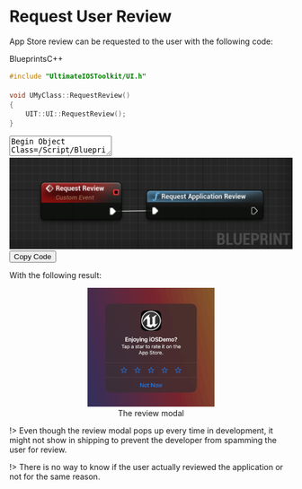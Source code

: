 # Request User Review

App Store review can be requested to the user with the following code:
<div class="code-switcher show-cpp-true">
<div class="switcher" >
<span class="sw-bp" onclick="switchBp()">Blueprints</span><span class="sw-cpp" onclick="switchCpp()">C++</span>
</div>
<div class="cpp">

```cpp
#include "UltimateIOSToolkit/UI.h"

void UMyClass::RequestReview()
{
	UIT::UI::RequestReview();
}
```

</div>
<div class="bp">
<div class="bpcode">
<textarea readonly>
Begin Object Class=/Script/BlueprintGraph.K2Node_CustomEvent Name="K2Node_CustomEvent_9"
   CustomFunctionName="Request Review"
   NodePosX=5952
   NodePosY=-1552
   NodeGuid=09CFFA224E8889A70C8973A7BC2106D8
   CustomProperties Pin (PinId=B4BB416A4979AC19DE2DB9A2EA0A7462,PinName="OutputDelegate",Direction="EGPD_Output",PinType.PinCategory="delegate",PinType.PinSubCategory="",PinType.PinSubCategoryObject=None,PinType.PinSubCategoryMemberReference=(),PinType.PinValueType=(),PinType.ContainerType=None,PinType.bIsReference=False,PinType.bIsConst=False,PinType.bIsWeakPointer=False,PinType.bIsUObjectWrapper=False,PersistentGuid=00000000000000000000000000000000,bHidden=False,bNotConnectable=False,bDefaultValueIsReadOnly=False,bDefaultValueIsIgnored=False,bAdvancedView=False,bOrphanedPin=False,)
   CustomProperties Pin (PinId=7A4B217D4E889E3D9DD7BDAB8B54FD68,PinName="then",Direction="EGPD_Output",PinType.PinCategory="exec",PinType.PinSubCategory="",PinType.PinSubCategoryObject=None,PinType.PinSubCategoryMemberReference=(),PinType.PinValueType=(),PinType.ContainerType=None,PinType.bIsReference=False,PinType.bIsConst=False,PinType.bIsWeakPointer=False,PinType.bIsUObjectWrapper=False,LinkedTo=(K2Node_CallFunction_17 8166F4564C8EBE2AB7DCFFA0EDCB37F0,),PersistentGuid=00000000000000000000000000000000,bHidden=False,bNotConnectable=False,bDefaultValueIsReadOnly=False,bDefaultValueIsIgnored=False,bAdvancedView=False,bOrphanedPin=False,)
End Object
Begin Object Class=/Script/BlueprintGraph.K2Node_CallFunction Name="K2Node_CallFunction_17"
   FunctionReference=(MemberParent=Class'"/Script/UltimateIOSToolkit.UltimateIOSToolkitBlueprintLibrary"',MemberName="RequestApplicationReview")
   NodePosX=6160
   NodePosY=-1536
   NodeGuid=F2BB36E145C2860B5CD0ACA355B48D3D
   CustomProperties Pin (PinId=8166F4564C8EBE2AB7DCFFA0EDCB37F0,PinName="execute",PinToolTip="\nExec",PinType.PinCategory="exec",PinType.PinSubCategory="",PinType.PinSubCategoryObject=None,PinType.PinSubCategoryMemberReference=(),PinType.PinValueType=(),PinType.ContainerType=None,PinType.bIsReference=False,PinType.bIsConst=False,PinType.bIsWeakPointer=False,PinType.bIsUObjectWrapper=False,LinkedTo=(K2Node_CustomEvent_9 7A4B217D4E889E3D9DD7BDAB8B54FD68,),PersistentGuid=00000000000000000000000000000000,bHidden=False,bNotConnectable=False,bDefaultValueIsReadOnly=False,bDefaultValueIsIgnored=False,bAdvancedView=False,bOrphanedPin=False,)
   CustomProperties Pin (PinId=42BFE7F6467C4CCCA4E6F799E4D362DD,PinName="then",PinToolTip="\nExec",Direction="EGPD_Output",PinType.PinCategory="exec",PinType.PinSubCategory="",PinType.PinSubCategoryObject=None,PinType.PinSubCategoryMemberReference=(),PinType.PinValueType=(),PinType.ContainerType=None,PinType.bIsReference=False,PinType.bIsConst=False,PinType.bIsWeakPointer=False,PinType.bIsUObjectWrapper=False,PersistentGuid=00000000000000000000000000000000,bHidden=False,bNotConnectable=False,bDefaultValueIsReadOnly=False,bDefaultValueIsIgnored=False,bAdvancedView=False,bOrphanedPin=False,)
   CustomProperties Pin (PinId=F371653E4845FF42DAB2ADB14B2A17B4,PinName="self",PinFriendlyName=NSLOCTEXT("K2Node", "Target", "Target"),PinToolTip="Target\nUltimate IOSToolkit Blueprint Library Object Reference",PinType.PinCategory="object",PinType.PinSubCategory="",PinType.PinSubCategoryObject=Class'"/Script/UltimateIOSToolkit.UltimateIOSToolkitBlueprintLibrary"',PinType.PinSubCategoryMemberReference=(),PinType.PinValueType=(),PinType.ContainerType=None,PinType.bIsReference=False,PinType.bIsConst=False,PinType.bIsWeakPointer=False,PinType.bIsUObjectWrapper=False,DefaultObject="/Script/UltimateIOSToolkit.Default__UltimateIOSToolkitBlueprintLibrary",PersistentGuid=00000000000000000000000000000000,bHidden=True,bNotConnectable=False,bDefaultValueIsReadOnly=False,bDefaultValueIsIgnored=False,bAdvancedView=False,bOrphanedPin=False,)
End Object
</textarea>
<img src="_images/RequestReview.png"/>
<button onclick="copyBlueprintCode(this)">Copy Code</button>
</div>
</div>
</div>

With the following result:
<div class="centered" style="text-align:center">
<div style="width:45%;max-width:400px;margin: 0 2.4%;display:inline-block">
<img src="_images/review.png" />
The review modal
</div>
</div>

!> Even though the review modal pops up every time in development, it might not show in shipping to prevent the developer from spamming the user
for review.

!> There is no way to know if the user actually reviewed the application or not for the same reason.




<script>
setTimeout(() => {
	bShowCPP = !JSON.parse(getCookie('bShowCPP'));
	switchCode();
}, 0);
</script>